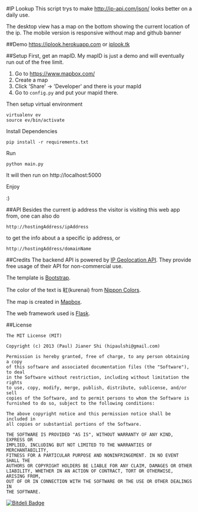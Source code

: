 #IP Lookup
This script trys to make http://ip-api.com/json/ looks better on a daily use. 

The desktop view has a map on the bottom showing the current location of the ip. The mobile version is responsive without map and github banner

##Demo
https://iplook.herokuapp.com or [iplook.tk](http://iplook.tk)

##Setup
First, get an mapID. My mapID is just a demo and will eventually run out of the free limit.

1. Go to https://www.mapbox.com/
2. Create a map
3. Click 'Share' -> 'Developer' and there is your mapId
4. Go to ```config.py``` and put your mapid there.

Then setup virtual environment

```
virtualenv ev
source ev/bin/activate
```

Install Dependencies

```
pip install -r requirements.txt
```

Run

```
python main.py
```

It will then run on http://localhost:5000

Enjoy

:)

##API
Besides the current ip address the visitor is visiting this web app from, one can also do 

```
http://hostingAddress/ipAddress
```

to get the info about a a specific ip address, or

```
http://hostingAddress/domainName
```

##Credits
The backend API is powered by [IP Geolocation API](http://ip-api.com/docs). They provide free usage of their API for non-commercial use.

The template is [Bootstrap](http://getbootstrap.com/).

The color of the text is 紅(kurenai) from [Nippon Colors](http://nipponcolors.com/#kurenai).

The map is created in [Mapbox](https://www.mapbox.com/).

The web framework used is [Flask](http://flask.pocoo.org/).

##License
```
The MIT License (MIT)

Copyright (c) 2013 (Paul) Jianer Shi (hipaulshi@gmail.com)

Permission is hereby granted, free of charge, to any person obtaining a copy
of this software and associated documentation files (the "Software"), to deal
in the Software without restriction, including without limitation the rights
to use, copy, modify, merge, publish, distribute, sublicense, and/or sell
copies of the Software, and to permit persons to whom the Software is
furnished to do so, subject to the following conditions:

The above copyright notice and this permission notice shall be included in
all copies or substantial portions of the Software.

THE SOFTWARE IS PROVIDED "AS IS", WITHOUT WARRANTY OF ANY KIND, EXPRESS OR
IMPLIED, INCLUDING BUT NOT LIMITED TO THE WARRANTIES OF MERCHANTABILITY,
FITNESS FOR A PARTICULAR PURPOSE AND NONINFRINGEMENT. IN NO EVENT SHALL THE
AUTHORS OR COPYRIGHT HOLDERS BE LIABLE FOR ANY CLAIM, DAMAGES OR OTHER
LIABILITY, WHETHER IN AN ACTION OF CONTRACT, TORT OR OTHERWISE, ARISING FROM,
OUT OF OR IN CONNECTION WITH THE SOFTWARE OR THE USE OR OTHER DEALINGS IN
THE SOFTWARE.
```
[![Bitdeli Badge](https://d2weczhvl823v0.cloudfront.net/paulshi/iplookup/trend.png)](https://bitdeli.com/free "Bitdeli Badge")